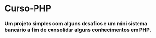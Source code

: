 # Curso-PHP

### Um projeto simples com alguns desafios e um mini sistema bancário a fim de consolidar alguns conhecimentos em PHP.